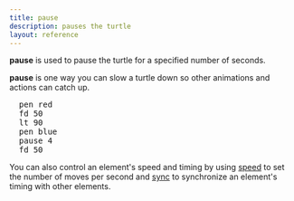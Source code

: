 ```yaml
---
title: pause
description: pauses the turtle
layout: reference
---
```


**pause** is used to pause the turtle for a specified number of seconds. 

**pause** is one way you can slow a turtle down so other animations and actions can catch up. 

<!--- is pause actually supposed to be included in the tutorials? -->
<!--- annotations -->
<pre class="jumbo">
  pen red
  fd 50
  lt 90
  pen blue
  pause 4
  fd 50
</pre>

<!--- which ones shold be null? -->
<!--- demo - turtle and hare race -->
<script type="demo">
t = null
setup ->
  remove t
demo ->
  pen red
  fd 50
  lt 90
  fd 50
  lt 90
  fd 50
  lt 90
  pen blue
  pause 4
  fd 50
</script>

You can also control an element's speed and timing by using [speed](speed.html) to set the number of moves per second and [sync](sync.html) to synchronize an element's timing with other elements. 
